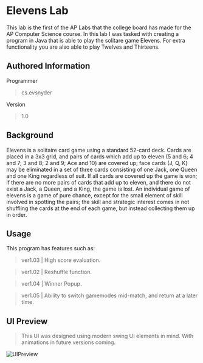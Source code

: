# Elevens Lab
This lab is the first of the AP Labs that the college board has made for the AP Computer Science course. In this lab I was tasked with creating a program in Java that is able to play the solitare game Elevens. For extra functionality you are also able to play Twelves and Thirteens.

## Authored Information
Programmer
> cs.evsnyder

Version
> 1.0


## Background
Elevens is a solitaire card game using a standard 52-card deck. Cards are placed in a 3x3 grid, and pairs of cards which add up to eleven (5 and 6; 4 and 7; 3 and 8; 2 and 9; Ace and 10) are covered up; face cards (J, Q, K) may be eliminated in a set of three cards consisting of one Jack, one Queen and one King regardless of suit. If all cards are covered up the game is won; if there are no more pairs of cards that add up to eleven, and there do not exist a Jack, a Queen, and a King, the game is lost. An individual game of elevens is a game of pure chance, except for the small element of skill involved in spotting the pairs; the skill and strategic interest comes in not shuffling the cards at the end of each game, but instead collecting them up in order.

## Usage
This program has features such as:
> ver1.03 | High score evaluation.

> ver1.02 | Reshuffle function.

> ver1.04 | Winner Popup.

> ver1.05 | Ability to switch gamemodes mid-match, and return at a later time.

## UI Preview
>This UI was designed using modern swing UI elements in mind. With animations in future versions coming.

![UIPreview](https://i.imgur.com/sULnOm1.png)
